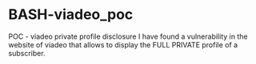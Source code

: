 # BASH-viadeo_poc
POC - viadeo private profile disclosure
I have found a vulnerability in the website of viadeo that allows to display the FULL PRIVATE profile of a subscriber.
